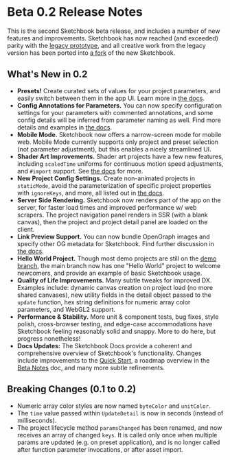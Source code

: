 # Beta 0.2 Release Notes

This is the second Sketchbook beta release, and includes a number of new features and improvements. Sketchbook has now reached (and exceeded) parity with the [legacy prototype](https://github.com/flatpickles/sketchbook-legacy), and all creative work from the legacy version has been ported into [a fork](https://longitude.studio) of the new Sketchbook.

## What's New in 0.2

-   **Presets!** Create curated sets of values for your project parameters, and easily switch between them in the app UI. Learn more in [the docs](https://skbk.cc/#/params-presets?id=presets-in-sketchbook).
-   **Config Annotations for Parameters.** You can now specify configuration settings for your parameters with commented annotations, and some config details will be inferred from parameter naming as well. Find more details and examples in [the docs](http://localhost:3000/#/param-config).
-   **Mobile Mode.** Sketchbook now offers a narrow-screen mode for mobile web. Mobile Mode currently supports only project and preset selection (not parameter adjustment), but this enables a nicely streamlined UI.
-   **Shader Art Improvements.** Shader art projects have a few new features, including `scaledTime` uniforms for continuous motion speed adjustments, and `#import` support. See [the docs](http://localhost:3000/#/project-subtypes?id=shader-art) for more.
-   **New Project Config Settings.** Create non-animated projects in `staticMode`, avoid the parameterization of specific project properties with `ignoreKeys`, and more, all listed out in [the docs](https://skbk.cc/#/project-config).
-   **Server Side Rendering.** Sketchbook now renders part of the app on the server, for faster load times and improved performance w/ web scrapers. The project navigation panel renders in SSR (with a blank canvas), then the project and project detail panel are loaded on the client.
-   **Link Preview Support.** You can now bundle OpenGraph images and specify other OG metadata for Sketchbook. Find further discussion in [the docs](https://skbk.cc/#/content?id=open-graph-content).
-   **Hello World Project.** Though most demo projects are still on the [demo branch](https://github.com/flatpickles/sketchbook/tree/demo/src/art), the main branch now has one "Hello World" project to welcome newcomers, and provide an example of basic Sketchbook usage.
-   **Quality of Life Improvements.** Many subtle tweaks for improved DX. Examples include: dynamic canvas creation on project load (no more shared canvases), new utility fields in the detail object passed to the `update` function, hex string definitions for numeric array color parameters, and WebGL2 support.
-   **Performance & Stability.** More unit & component tests, bug fixes, style polish, cross-browser testing, and edge-case accommodations have Sketchbook feeling reasonably solid and snappy. More to do here, but progress nonetheless!
-   **Docs Updates:** The Sketchbook Docs provide a coherent and comprehensive overview of Sketchbook's functionality. Changes include improvements to the [Quick Start](http://localhost:3000/#/quick-start), a roadmap overview in the [Beta Notes](http://localhost:3000/#/beta-testing) doc, and many more subtle refinements.

## Breaking Changes (0.1 to 0.2)

-   Numeric array color styles are now named `byteColor` and `unitColor`.
-   The `time` value passed within `UpdateDetail` is now in seconds (instead of milliseconds).
-   The project lifecycle method `paramsChanged` has been renamed, and now receives an array of changed `keys`. It is called only once when multiple params are updated (e.g. on preset application), and is no longer called after function parameter invocations, or after asset import.
